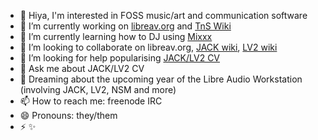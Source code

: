 - 👋 Hiya, I'm interested in FOSS music/art and communication software
- 🔭 I’m currently working on [libreav.org](https://libreav.org) and [TnS Wiki](https://wiki.thingsandstuff.org)
- 🌱 I’m currently learning how to DJ using [Mixxx](https://mixxx.org)
- 👯 I’m looking to collaborate on libreav.org, [JACK wiki](https://github.com/jackaudio/jackaudio.github.com/wiki), [LV2 wiki](https://github.com/lv2/lv2/wiki)
- 🤔 I’m looking for help popularising [JACK/LV2 CV](https://linuxmusicians.com/viewtopic.php?f=1&t=20701)
- 💬 Ask me about JACK/LV2 CV
- 💭 Dreaming about the upcoming year of the Libre Audio Workstation (involving JACK, LV2, NSM and more)
- 📫 How to reach me: freenode IRC
- 😄 Pronouns: they/them
- ⚡ ✨ 
